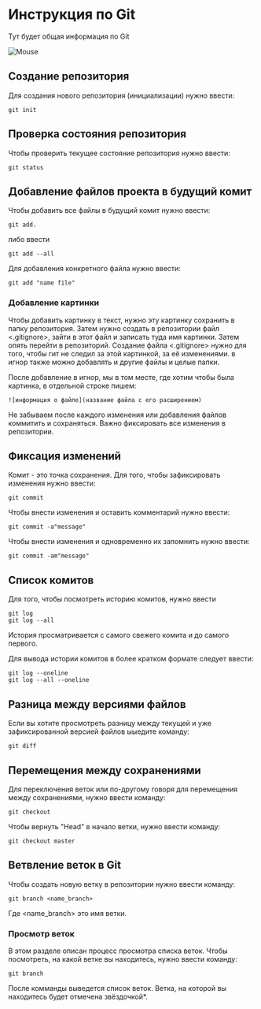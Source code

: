 # Инструкция по Git

Тут будет общая информация по Git

![Mouse](mouse.jpg)

## Создание репозитория

Для создания нового репозитория (инициализации) нужно ввести:

    git init

## Проверка состояния репозитория

Чтобы проверить текущее состояние репозитория нужно ввести:

    git status

## Добавление файлов проекта в будущий комит

Чтобы добавить все файлы в будущий комит нужно ввести:

    git add.

либо ввести 

    git add --all

Для добавления конкретного файла нужно ввести:

    git add "name file"

### Добавление картинки

Чтобы добавить картинку в текст, нужно эту картинку сохранить в папку репозитория. Затем нужно создать в репозитории файл <.gitignore>, зайти в этот файл и записать туда имя картинки. Затем опять перейти в репозиторий. Создание файла <.gitignore> нужно для того, чтобы гит не следил за этой картинкой, за её изменениями. в игнор также можно добавлять и другие файлы и целые папки. 

После добавление в игнор, мы в том месте, где хотим чтобы была картинка, в отдельной строке пишем:

    ![информация о файле](название файла с его расширением)

Не забываем после каждого изменения или добавления файлов коммитить и сохраняться. Важно фиксировать все изменения в репозитории.

## Фиксация изменений

Комит  - это точка сохранения. Для того, чтобы зафиксировать изменения нужно ввести:

    git commit

Чтобы внести изменения и оставить комментарий нужно ввести:

    git commit -a"message"

Чтобы внести изменения и одновременно их запомнить нужно ввести:

    git commit -am"message"

## Список комитов

Для того, чтобы посмотреть историю комитов, нужно ввести

    git log
    git log --all

История просматривается с самого свежего комита и до самого первого.

Для вывода истории комитов в более кратком формате следует ввести:

    git log --oneline
    git log --all --oneline

## Разница между версиями файлов

Если вы хотите просмотреть разницу между текущей и уже зафиксированной версией файлов ыыедите команду:

    git diff

## Перемещения между сохранениями

Для переключения веток или по-другому говоря для перемещения между сохранениями, нужно ввести команду:

    git checkout

Чтобы вернуть  "Head" в начало ветки, нужно ввести команду:

    git checkout master


## Ветвление веток в Git

Чтобы создать новую ветку в репозитории нужно ввести команду:

    git branch <name_branch>

Где <name_branch> это имя ветки.

### Просмотр веток

В этом разделе описан процесс просмотра списка веток.
Чтобы посмотреть, на какой ветке вы находитесь, нужно ввести команду:

    git branch 

После комманды выведется список веток. Ветка, на которой вы находитесь будет отмечена звёздочкой*.



